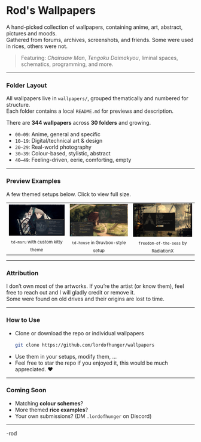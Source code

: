 # Rod's Wallpapers

A hand-picked collection of wallpapers, containing anime, art, abstract, pictures and moods.  
Gathered from forums, archives, screenshots, and friends. Some were used in rices, others were not.

> Featuring: *Chainsaw Man*, *Tengoku Daimakyou*, liminal spaces, schematics, programming, and more.

---

### Folder Layout

All wallpapers live in `wallpapers/`, grouped thematically and numbered for structure.  
Each folder contains a local `README.md` for previews and description.

There are **344 wallpapers** across **30 folders** and growing.

- `00–09`: Anime, general and specific  
- `10–19`: Digital/technical art & design  
- `20–29`: Real-world photography  
- `30–39`: Colour-based, stylistic, abstract  
- `40–49`: Feeling-driven, eerie, comforting, empty

---

### Preview Examples

A few themed setups below. Click to view full size.

<table>
<tr>
<td align="center">
<img src="examples/td-maru-example.png" width="250"/><br/>
<sub><code>td-maru</code> with custom kitty theme</sub>
</td>
<td align="center">
<img src="examples/td-house-example.png" width="250"/><br/>
<sub><code>td-house</code> in Gruvbox-style setup</sub>
</td>
<td align="center">
<img src="examples/RadiationX-rice.png" width="250"/><br/>
<sub><code>freedom-of-the-seas</code> by RadiationX</sub>
</td>
</tr>
</table>

---

### Attribution

I don’t own most of the artworks. If you’re the artist (or know them), feel free to reach out and I will gladly credit or remove it.  
Some were found on old drives and their origins are lost to time.

---

### How to Use

- Clone or download the repo or individual wallpapers  
  ```bash
  git clone https://github.com/lordofhunger/wallpapers
  ```
- Use them in your setups, modify them, ...  
- Feel free to star the repo if you enjoyed it, this would be much appreciated. ❤️

---

### Coming Soon

- Matching **colour schemes**?
- More themed **rice examples**?
- Your own submissions? (DM `.lordofhunger` on Discord)

---

-rod
